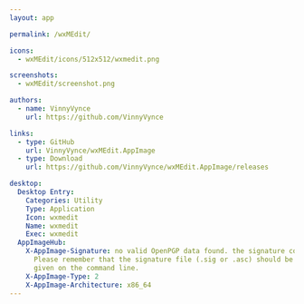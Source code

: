 ```yaml
---
layout: app

permalink: /wxMEdit/

icons:
  - wxMEdit/icons/512x512/wxmedit.png

screenshots:
  - wxMEdit/screenshot.png

authors:
  - name: VinnyVynce
    url: https://github.com/VinnyVynce

links:
  - type: GitHub
    url: VinnyVynce/wxMEdit.AppImage
  - type: Download
    url: https://github.com/VinnyVynce/wxMEdit.AppImage/releases

desktop:
  Desktop Entry:
    Categories: Utility
    Type: Application
    Icon: wxmedit
    Name: wxmedit
    Exec: wxmedit
  AppImageHub:
    X-AppImage-Signature: no valid OpenPGP data found. the signature could not be verified.
      Please remember that the signature file (.sig or .asc) should be the first file
      given on the command line.
    X-AppImage-Type: 2
    X-AppImage-Architecture: x86_64
---
```

